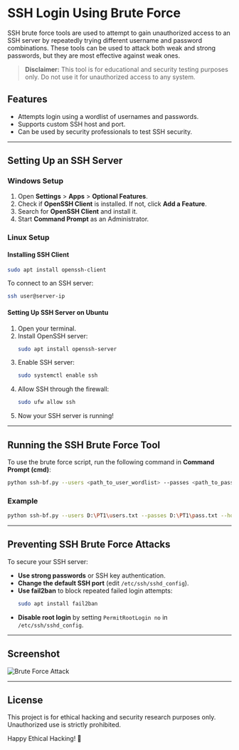 # SSH Login Using Brute Force

SSH brute force tools are used to attempt to gain unauthorized access to an SSH server by repeatedly trying different username and password combinations. These tools can be used to attack both weak and strong passwords, but they are most effective against weak ones.

> **Disclaimer:** This tool is for educational and security testing purposes only. Do not use it for unauthorized access to any system.

## Features
- Attempts login using a wordlist of usernames and passwords.
- Supports custom SSH host and port.
- Can be used by security professionals to test SSH security.

---

## Setting Up an SSH Server

### **Windows Setup**
1. Open **Settings** > **Apps** > **Optional Features**.
2. Check if **OpenSSH Client** is installed. If not, click **Add a Feature**.
3. Search for **OpenSSH Client** and install it.
4. Start **Command Prompt** as an Administrator.

### **Linux Setup**
#### **Installing SSH Client**
```bash
sudo apt install openssh-client
```
To connect to an SSH server:
```bash
ssh user@server-ip
```

#### **Setting Up SSH Server on Ubuntu**
1. Open your terminal.
2. Install OpenSSH server:
   ```bash
   sudo apt install openssh-server
   ```
3. Enable SSH server:
   ```bash
   sudo systemctl enable ssh
   ```
4. Allow SSH through the firewall:
   ```bash
   sudo ufw allow ssh
   ```
5. Now your SSH server is running!

---

## Running the SSH Brute Force Tool
To use the brute force script, run the following command in **Command Prompt (cmd)**:

```bash
python ssh-bf.py --users <path_to_user_wordlist> --passes <path_to_password_wordlist> --host <target_ip>
```

### **Example**
```bash
python ssh-bf.py --users D:\PT1\users.txt --passes D:\PT1\pass.txt --host 192.168.1.3
```

---

## Preventing SSH Brute Force Attacks
To secure your SSH server:
- **Use strong passwords** or SSH key authentication.
- **Change the default SSH port** (edit `/etc/ssh/sshd_config`).
- **Use fail2ban** to block repeated failed login attempts:
  ```bash
  sudo apt install fail2ban
  ```
- **Disable root login** by setting `PermitRootLogin no` in `/etc/ssh/sshd_config`.

---

## Screenshot
![Brute Force Attack](images/ssh_brute_force.png)

---

## License
This project is for ethical hacking and security research purposes only. Unauthorized use is strictly prohibited.

Happy Ethical Hacking! 🚀



